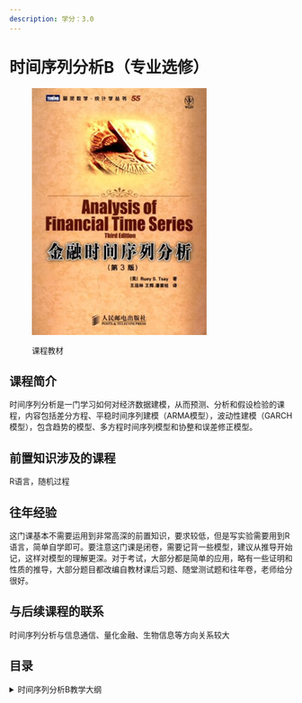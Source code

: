 ```yaml
---
description: 学分：3.0
---
```


# 时间序列分析B（专业选修）

<figure><img src="../../.gitbook/assets/时间序列分析B.png" alt=""><figcaption><p>课程教材</p></figcaption></figure>

## 课程简介

时间序列分析是一门学习如何对经济数据建模，从而预测、分析和假设检验的课程，内容包括差分方程、平稳时间序列建模（ARMA模型），波动性建模（GARCH模型），包含趋势的模型、多方程时间序列模型和协整和误差修正模型。

## 前置知识涉及的课程

R语言，随机过程

## 往年经验

这门课基本不需要运用到非常高深的前置知识，要求较低，但是写实验需要用到R语言，简单自学即可。要注意这门课是闭卷，需要记背一些模型，建议从推导开始记，这样对模型的理解更深。对于考试，大部分都是简单的应用，略有一些证明和性质的推导，大部分题目都改编自教材课后习题、随堂测试题和往年卷，老师给分很好。

## 与后续课程的联系

时间序列分析与信息通信、量化金融、生物信息等方向关系较大

## 目录

<details>

<summary>时间序列分析B教学大纲</summary>

时间序列

差分方程

平稳时间序列建模



</details>

